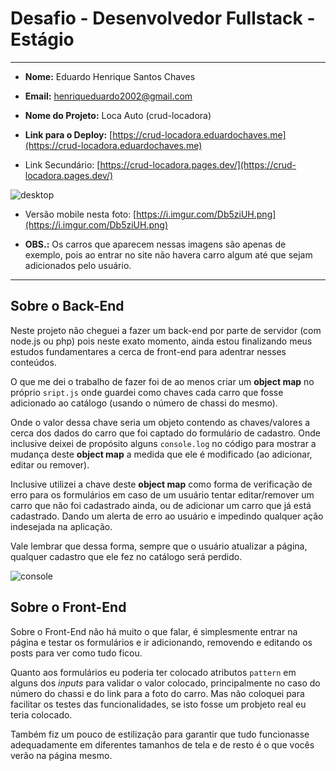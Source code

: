 # Desafio - Desenvolvedor Fullstack - Estágio

---

- **Nome:** Eduardo Henrique Santos Chaves

- **Email:** [henriqueduardo2002@gmail.com](mailto:henriqueduardo2002@gmail.com)

- **Nome do Projeto:** Loca Auto (crud-locadora)

- **Link para o Deploy:** [https://crud-locadora.eduardochaves.me](https://crud-locadora.eduardochaves.me)

- Link Secundário: [https://crud-locadora.pages.dev/](https://crud-locadora.pages.dev/)

![desktop](https://i.imgur.com/NcEKReR.png)

- Versão mobile nesta foto: [https://i.imgur.com/Db5ziUH.png](https://i.imgur.com/Db5ziUH.png)

- **OBS.:** Os carros que aparecem nessas imagens são apenas de exemplo, pois ao entrar no site não havera carro algum até que sejam adicionados pelo usuário.

---

## Sobre o Back-End

Neste projeto não cheguei a fazer um back-end por parte de servidor (com node.js ou php) pois neste exato momento, ainda estou finalizando meus estudos fundamentares a cerca de front-end para adentrar nesses conteúdos.

O que me dei o trabalho de fazer foi de ao menos criar um **object map** no próprio `sript.js` onde guardei como chaves cada carro que fosse adicionado ao catálogo (usando o número de chassi do mesmo).

Onde o valor dessa chave seria um objeto contendo as chaves/valores a cerca dos dados do carro que foi captado do formulário de cadastro. Onde inclusive deixei de propósito alguns `console.log` no código para mostrar a mudança deste **object map** a medida que ele é modificado (ao adicionar, editar ou remover).

Inclusive utilizei a chave deste **object map** como forma de verificação de erro para os formulários em caso de um usuário tentar editar/remover um carro que não foi cadastrado ainda, ou de adicionar um carro que já está cadastrado. Dando um alerta de erro ao usuário e impedindo qualquer ação indesejada na aplicação.

Vale lembrar que dessa forma, sempre que o usuário atualizar a página, qualquer cadastro que ele fez no catálogo será perdido.

![console](https://i.imgur.com/6TFXVAq.png)

## Sobre o Front-End

Sobre o Front-End não há muito o que falar, é simplesmente entrar na página e testar os formulários e ir adicionando, removendo e editando os posts para ver como tudo ficou.

Quanto aos formulários eu poderia ter colocado atributos `pattern` em alguns dos *inputs* para validar o valor colocado, principalmente no caso do número do chassi e do link para a foto do carro. Mas não coloquei para facilitar os testes das funcionalidades, se isto fosse um probjeto real eu teria colocado.

Também fiz um pouco de estilização para garantir que tudo funcionasse adequadamente em diferentes tamanhos de tela e de resto é o que vocês verão na página mesmo.
